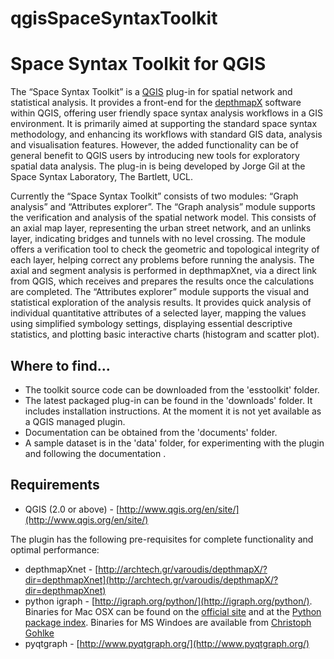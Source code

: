 qgisSpaceSyntaxToolkit
======================

# Space Syntax Toolkit for QGIS

The “Space Syntax Toolkit” is a [QGIS](http://www.qgis.org/en/site/) plug-in for spatial network and statistical analysis. It provides a front-end for the [depthmapX](https://varoudis.github.io/depthmapX/) software within QGIS, offering user friendly space syntax analysis workflows in a GIS environment. It is primarily aimed at supporting the standard space syntax methodology, and enhancing its workflows with standard GIS data, analysis and visualisation features. However, the added functionality can be of general benefit to QGIS users by introducing new tools for exploratory spatial data analysis. The plug-in is being developed by Jorge Gil at the Space Syntax Laboratory, The Bartlett, UCL.

Currently the “Space Syntax Toolkit” consists of two modules: “Graph analysis” and “Attributes explorer”.
The “Graph analysis” module supports the verification and analysis of the spatial network model. This consists of an axial map layer, representing the urban street network, and an unlinks layer, indicating bridges and tunnels with no level crossing. The module offers a verification tool to check the geometric and topological integrity of each layer, helping correct any problems before running the analysis. The axial and segment analysis is performed in depthmapXnet, via a direct link from QGIS, which receives and prepares the results once the calculations are completed.
The “Attributes explorer” module supports the visual and statistical exploration of the analysis results. It provides quick analysis of individual quantitative attributes of a selected layer, mapping the values using simplified symbology settings, displaying essential descriptive statistics, and plotting basic interactive charts (histogram and scatter plot).


## Where to find...
* The toolkit source code can be downloaded from the 'esstoolkit' folder.
* The latest packaged plug-in can be found in the 'downloads' folder. It includes installation instructions. At the moment it is not yet available as a QGIS managed plugin.
* Documentation can be obtained from the 'documents' folder.
* A sample dataset is in the 'data' folder, for experimenting with the plugin and following the documentation .

## Requirements
* QGIS (2.0 or above) - [http://www.qgis.org/en/site/](http://www.qgis.org/en/site/)

The plugin has the following pre-requisites for complete functionality and optimal performance:
* depthmapXnet - [http://archtech.gr/varoudis/depthmapX/?dir=depthmapXnet](http://archtech.gr/varoudis/depthmapX/?dir=depthmapXnet)
* python igraph - [http://igraph.org/python/](http://igraph.org/python/). Binaries for Mac OSX can be found on the [official site](http://igraph.org/python/#downloads) and at the [Python package index](https://pypi.python.org/pypi/python-igraph). Binaries for MS Windoes are available from [Christoph Gohlke](http://www.lfd.uci.edu/~gohlke/pythonlibs/#python-igraph)
* pyqtgraph - [http://www.pyqtgraph.org/](http://www.pyqtgraph.org/)

